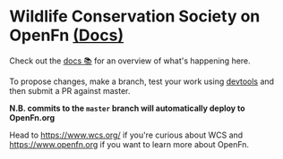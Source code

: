# Wildlife Conservation Society on OpenFn [(Docs)](https://openfn.github.io/wcs/)

Check out the [docs 📚](https://openfn.github.io/wcs/) for an overview of what's
happening here.

To propose changes, make a branch, test your work using
[devtools](https://openfn.github.io/devtools/) and then submit a PR against
master.

**N.B. commits to the `master` branch will automatically deploy to OpenFn.org**

Head to https://www.wcs.org/ if you're curious about WCS and
https://www.openfn.org if you want to learn more about OpenFn.
